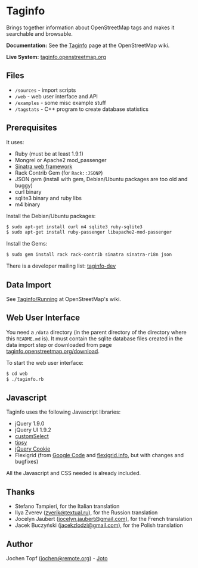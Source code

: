 # Taginfo

Brings together information about OpenStreetMap tags and makes it searchable
and browsable.

**Documentation:** See the
[Taginfo](http://wiki.openstreetmap.org/wiki/Taginfo) page at the OpenStreetMap
wiki.

**Live System:** [taginfo.openstreetmap.org](http://taginfo.openstreetmap.org/)


## Files

* `/sources`  - import scripts
* `/web`      - web user interface and API
* `/examples` - some misc example stuff
* `/tagstats` - C++ program to create database statistics


## Prerequisites

It uses:

* Ruby (must be at least 1.9.1)
* Mongrel or Apache2 mod_passenger
* [Sinatra web framework](http://www.sinatrarb.com/)
* Rack Contrib Gem (for `Rack::JSONP`)
* JSON gem (install with gem, Debian/Ubuntu packages are too old and buggy)
* curl binary
* sqlite3 binary and ruby libs
* m4 binary

Install the Debian/Ubuntu packages:
```sh
$ sudo apt-get install curl m4 sqlite3 ruby-sqlite3
$ sudo apt-get install ruby-passenger libapache2-mod-passenger
```

Install the Gems:
```sh
$ sudo gem install rack rack-contrib sinatra sinatra-r18n json
```

There is a developer mailing list:
[taginfo-dev](http://lists.openstreetmap.org/listinfo/taginfo-dev)


## Data Import

See [Taginfo/Running](http://wiki.openstreetmap.org/wiki/Taginfo/Running) at
OpenStreetMap's wiki.


## Web User Interface

You need a `/data` directory (in the parent directory of the directory where
this `README.md` is). It must contain the sqlite database files created in the
data import step or downloaded from page
[taginfo.openstreetmap.org/download](http://taginfo.openstreetmap.org/download).

To start the web user interface:
```sh
$ cd web
$ ./taginfo.rb
```

## Javascript

Taginfo uses the following Javascript libraries:
* jQuery 1.9.0
* jQuery UI 1.9.2
* [customSelect](http://adam.co/lab/jquery/customselect/)
* [tipsy](http://onehackoranother.com/projects/jquery/tipsy/)
* [jQuery Cookie](https://github.com/carhartl/jquery-cookie/)
* Flexigrid (from [Google Code](http://code.google.com/p/flexigrid/) and
  [flexigrid.info](http://www.flexigrid.info/), but with changes and bugfixes)

All the Javascript and CSS needed is already included.


## Thanks

* Stefano Tampieri, for the Italian translation
* Ilya Zverev (zverik@textual.ru), for the Russion translation
* Jocelyn Jaubert (jocelyn.jaubert@gmail.com), for the French translation
* Jacek Buczyński (jacekzlodzi@gmail.com), for the Polish translation


## Author

Jochen Topf (jochen@remote.org) - [Joto](http://wiki.openstreetmap.org/wiki/User:Joto)

